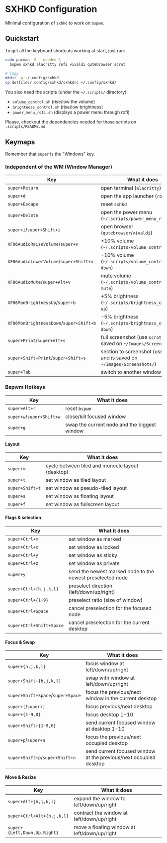 # SXHKD Configuration

Minimal configuration of `sxhkd` to work on `bspwm`.

## Quickstart

To get all the keyboard shortcuts working at start, just run:

```sh
sudo pacman -S --needed \
  bspwm sxhkd alacritty rofi vivaldi qutebrowser scrot

# Copy
mkdir -p ~/.config/sxhkd
cp dotfiles/.config/sxhkd/sxhkdrc ~/.config/sxhkd/
```

You also need the scripts (under the `~/.scripts/` directory):

- `volume_control.sh` (rise/low the volume)
- `brightness_control.sh` (rise/low brightness)
- `power_menu_rofi.sh` (displays a power menu through rofi)

Please, checkout the dependencies needed for those scripts on `.scripts/README.md`

## Keymaps

Remember that `super` is the "Windows" key.

### Independent of the WM (Window Manager)

| Key                                     | What it does                                                                 |
| --------------------------------------- | ---------------------------------------------------------------------------- |
| `super+Return`                          | open terminal (`alacritty`)                                                  |
| `super+d`                               | open the app launcher (`rofi`)                                               |
| `super+Escape`                          | reset `sxhkd`                                                                |
| `super+Delete`                          | open the power menu (`~/.scripts/power_menu_rofi.sh`)                        |
| `super+i`/`super+Shift+i`               | open browser (`qutebrowser`/`vivaldi`)                                       |
| `XF86AudioRaiseVolume`/`super+v`        | +10% volume (`~/.scripts/volume_control.sh up`)                              |
| `XF86AudioLowerVolume`/`super+Shift+v`  | -10% volume (`~/.scripts/volume_control.sh down`)                            |
| `XF86AudioMute`/`super+Alt+v`           | mute volume (`~/.scripts/volume_control.sh mute`)                            |
| `XF86MonBrightnessUp`/`super+b`         | +5% brightness (`~/.scripts/brightness_control.sh up`)                       |
| `XF86MonBrightnessDown`/`super+Shift+b` | -5% brightness (`~/.scripts/brightness_control.sh down`)                     |
| `super+Print`/`super+Alt+s`             | full screenshot (use `scrot`, and is saved on `~/Images/Screenshots/`)       |
| `super+Shift+Print`/`super+Shift+s`     | section to screenshot (use `scrot`, and is saved on `~/Images/Screenshots/`) |
| `super+Tab`                             | switch to another window (`rofi`)                                            |

### Bspwm Hotkeys

| Key                       | What it does                                 |
| ------------------------- | -------------------------------------------- |
| `super+Alt+r`             | reset `bspwm`                                |
| `super+w`/`super+Shift+w` | close/kill focused window                    |
| `super+g`                 | swap the current node and the biggest window |

#### Layout

| Key             | What it does                                     |
| --------------- | ------------------------------------------------ |
| `super+m`       | cycle between tiled and monocle layout (desktop) |
| `super+t`       | set window as tiled layout                       |
| `super+Shift+t` | set window as pseudo-tiled layout                |
| `super+s`       | set window as floating layout                    |
| `super+f`       | set window as fullscreen layout                  |

#### Flags & selection

| Key                      | What it does                                               |
| ------------------------ | ---------------------------------------------------------- |
| `super+Ctrl+m`           | set window as marked                                       |
| `super+Ctrl+x`           | set window as locked                                       |
| `super+Ctrl+y`           | set window as sticky                                       |
| `super+Ctrl+z`           | set window as private                                      |
| `super+y`                | send the newest marked node to the newest preselected node |
| `super+Ctrl+{h,j,k,l}`   | preselect direction (left/down/up/right)                   |
| `super+Ctrl+{1-9}`       | preselect ratio (size of window)                           |
| `super+Ctrl+Space`       | cancel preselection for the focused node                   |
| `super+Ctrl+Shift+Space` | cancel preselection for the current desktop                |

#### Focus & Swap

| Key                               | What it does                                                      |
| --------------------------------- | ----------------------------------------------------------------- |
| `super+{h,j,k,l}`                 | focus window at left/down/up/right                                |
| `super+Shift+{h,j,k,l}`           | swap with window at left/down/up/right                            |
| `super+Shift+Space`/`super+Space` | focus the previous/next window in the current desktop             |
| `super+[`/`super+]`               | focus previous/next desktop                                       |
| `super+{1-9,0}`                   | focus desktop 1-10                                                |
| `super+Shift+{1-9,0}`             | send current focused window at desktop 1-10                       |
| `super+p`/`super+n`               | focus the previous/next occupied desktop                          |
| `super+Shift+p`/`super+Shift+n`   | send current focused window at the previous/next occupied desktop |

#### Move & Resize

| Key                          | What it does                                 |
| ---------------------------- | -------------------------------------------- |
| `super+Alt+{h,j,k,l}`        | expand the window to left/down/up/right      |
| `super+Ctrl+Alt+{h,j,k,l}`   | contract the window at left/down/up/right    |
| `super+{Left,Down,Up,Right}` | move a floating window at left/down/up/right |
